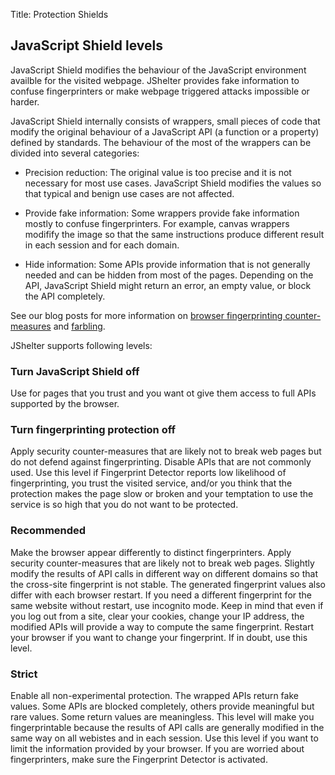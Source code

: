 Title: Protection Shields

## JavaScript Shield levels

JavaScript Shield modifies the behaviour of the JavaScript environment availble for the visited webpage. JShelter provides fake information to confuse fingerprinters or make webpage triggered attacks impossible or harder.

JavaScript Shield internally consists of wrappers, small pieces of code that modify the original behaviour of a JavaScript API (a function or a property) defined by standards. The behaviour of the most of the wrappers can be divided into several categories:

* Precision reduction: The original value is too precise and it is not necessary for most use cases. JavaScript Shield modifies the values so that typical and benign use cases are not affected.

* Provide fake information: Some wrappers provide fake information mostly to confuse fingerprinters. For example, canvas wrappers modifify the image so that the same instructions produce different result in each session and for each domain.

* Hide information: Some APIs provide information that is not generally needed and can be hidden from most of the pages. Depending on the API, JavaScript Shield might return an error, an empty value, or block the API completely.

See our blog posts for more information on [browser fingerprinting counter-measures](/fingerprinting/) and [farbling](/farbling/).

JShelter supports following levels:

### Turn JavaScript Shield off

Use for pages that you trust and you want ot give them access to full APIs supported by the browser.

### Turn fingerprinting protection off

Apply security counter-measures that are likely not to break web pages but do not defend against fingerprinting. Disable APIs that are not commonly used. Use this level if Fingerprint Detector reports low likelihood of fingerprinting, you trust the visited service, and/or you think that the protection makes the page slow or broken and your temptation to use the service is so high that you do not want to be protected.

### Recommended

Make the browser appear differently to distinct fingerprinters. Apply security counter-measures that are likely not to break web pages. Slightly modify the results of API calls in different way on different domains so that the cross-site fingerprint is not stable. The generated fingerprint values also differ with each browser restart. If you need a different fingerprint for the same website without restart, use incognito mode. Keep in mind that even if you log out from a site, clear your cookies, change your IP address, the modified APIs will provide a way to compute the same fingerprint. Restart your browser if you want to change your fingerprint. If in doubt, use this level.

### Strict

Enable all non-experimental protection. The wrapped APIs return fake values. Some APIs are blocked completely, others provide meaningful but rare values. Some return values are meaningless. This level will make you fingerprintable because the results of API calls are generally modified in the same way on all webistes and in each session. Use this level if you want to limit the information provided by your browser. If you are worried about fingerprinters, make sure the Fingerprint Detector is activated.
